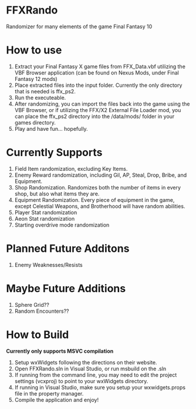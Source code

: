 # FFXRando
Randomizer for many elements of the game Final Fantasy 10

# How to use
1. Extract your Final Fantasy X game files from FFX_Data.vbf utilizing the VBF Browser application (can be found on Nexus Mods, under Final Fantasy 12 mods)
2. Place extracted files into the input folder. Currently the only directory that is needed is ffx_ps2.
3. Run the executeable.
4. After randomizing, you can import the files back into the game using the VBF Browser, or if utilizing the FFX/X2 External File Loader mod, you can place the ffx_ps2 directory into the /data/mods/ folder in your games directory.
5. Play and have fun... hopefully.

# Currently Supports
1. Field Item randomization, excluding Key Items.
2. Enemy Reward randomization, including Gil, AP, Steal, Drop, Bribe, and Equipment.
3. Shop Randomization. Randomizes both the number of items in every shop, but also what items they are.
4. Equipment Randomization. Every piece of equipment in the game, except Celestial Weapons, and Brotherhood will have random abilities.
5. Player Stat randomization
6. Aeon Stat randomization
7. Starting overdrive mode randomization

# Planned Future Additons
1. Enemy Weaknesses/Resists

# Maybe Future Additions
1. Sphere Grid??
2. Random Encounters??


# How to Build
**Currently only supports MSVC compilation**
1. Setup wxWidgets following the directions on their website.
2. Open FFXRando.sln in Visual Studio, or run msbuild on the .sln
3. If running from the command line, you may need to edit the project settings (vcxproj) to point to your wxWidgets directory.
4. If running in Visual Studio, make sure you setup your wxwidgets.props file in the property manager.
5. Compile the application and enjoy!
